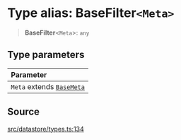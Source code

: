 # Type alias: BaseFilter`<Meta>`

> **BaseFilter**\<`Meta`\>: `any`

## Type parameters

| Parameter |
| :------ |
| `Meta` extends [`BaseMeta`](BaseMeta.md) |

## Source

[src/datastore/types.ts:134](https://github.com/dexaai/llm-tools/blob/0d08c9c/src/datastore/types.ts#L134)
